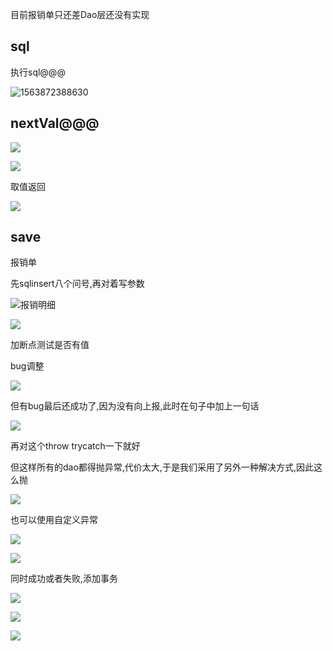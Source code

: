目前报销单只还差Dao层还没有实现

## sql

执行sql@@@

![1563872388630](C:\Users\RuicyQuan\AppData\Roaming\Typora\typora-user-images\1563872388630.png)

## nextVal@@@

![](https://sumomoriaty.oss-cn-beijing.aliyuncs.com/markdown/20190723170057.png)

![](https://sumomoriaty.oss-cn-beijing.aliyuncs.com/markdown/20190723170157.png)

取值返回

![](https://sumomoriaty.oss-cn-beijing.aliyuncs.com/markdown/20190723170323.png)

## save

报销单

先sqlinsert八个问号,再对着写参数

![](https://sumomoriaty.oss-cn-beijing.aliyuncs.com/markdown/20190723170533.png)报销明细

![](https://sumomoriaty.oss-cn-beijing.aliyuncs.com/markdown/20190723170703.png)

加断点测试是否有值  

bug调整

![](https://sumomoriaty.oss-cn-beijing.aliyuncs.com/markdown/20190723170844.png)

但有bug最后还成功了,因为没有向上报,此时在句子中加上一句话

![](https://sumomoriaty.oss-cn-beijing.aliyuncs.com/markdown/20190723171007.png)

再对这个throw trycatch一下就好

但这样所有的dao都得抛异常,代价太大,于是我们采用了另外一种解决方式,因此这么抛

![](https://sumomoriaty.oss-cn-beijing.aliyuncs.com/markdown/20190723171205.png)

也可以使用自定义异常

![](https://sumomoriaty.oss-cn-beijing.aliyuncs.com/markdown/20190723171248.png)

![](https://sumomoriaty.oss-cn-beijing.aliyuncs.com/markdown/20190723171305.png)

同时成功或者失败,添加事务

![](https://sumomoriaty.oss-cn-beijing.aliyuncs.com/markdown/20190723172054.png)

![](https://sumomoriaty.oss-cn-beijing.aliyuncs.com/markdown/20190723172208.png)

![](https://sumomoriaty.oss-cn-beijing.aliyuncs.com/markdown/20190723172152.png)

